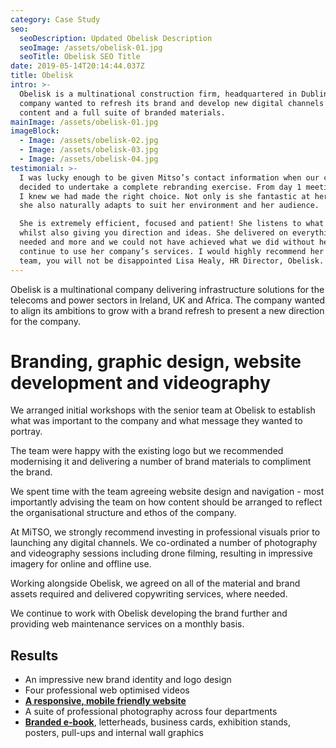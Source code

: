 ```yaml
---
category: Case Study
seo:
  seoDescription: Updated Obelisk Description
  seoImage: /assets/obelisk-01.jpg
  seoTitle: Obelisk SEO Title
date: 2019-05-14T20:14:44.037Z
title: Obelisk
intro: >-
  Obelisk is a multinational construction firm, headquartered in Dublin. The
  company wanted to refresh its brand and develop new digital channels and
  content and a full suite of branded materials.
mainImage: /assets/obelisk-01.jpg
imageBlock:
  - Image: /assets/obelisk-02.jpg
  - Image: /assets/obelisk-03.jpg
  - Image: /assets/obelisk-04.jpg
testimonial: >-
  I was lucky enough to be given Mitso’s contact information when our company
  decided to undertake a complete rebranding exercise. From day 1 meeting Maeve
  I knew we had made the right choice. Not only is she fantastic at her job but
  she also naturally adapts to suit her environment and her audience. 

  She is extremely efficient, focused and patient! She listens to what you need
  whilst also giving you direction and ideas. She delivered on everything we
  needed and more and we could not have achieved what we did without her. We
  continue to use her company’s services. I would highly recommend her and her
  team, you will not be disappointed Lisa Healy, HR Director, Obelisk.
---
```

Obelisk is a multinational company delivering infrastructure solutions for the telecoms and power sectors in Ireland, UK and Africa. The company wanted to align its ambitions to grow with a brand refresh to present a new direction for the company.

# Branding, graphic design, website development and videography

We arranged initial workshops with the senior team at Obelisk to establish what was important to the company and what message they wanted to portray.

The team were happy with the existing logo but we recommended modernising it and delivering a number of brand materials to compliment the brand.

We spent time with the team agreeing website design and navigation - most importantly advising the team on how content should be arranged to reflect the organisational structure and ethos of the company.

At MiTSO, we strongly recommend investing in professional visuals prior to launching any digital channels. We co-ordinated a number of photography and videography sessions including drone filming, resulting in impressive imagery for online and offline use. 

Working alongside Obelisk, we agreed on all of the material and brand assets required and delivered copywriting services, where needed. 

We continue to work with Obelisk developing the brand further and providing web maintenance services on a monthly basis.

## Results

* An impressive new brand identity and logo design
* Four professional web optimised videos 
* ****[**A responsive, mobile friendly website**](https://www.obelisk.com)****
* A suite of professional photography across four departments
* [**Branded e-book**](https://obelisk.com/ebook-april-2018/#p=1), letterheads, business cards, exhibition stands, posters, pull-ups and internal wall graphics
